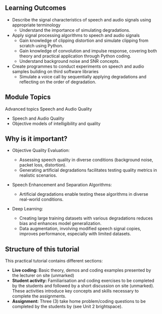 ## Learning Outcomes
* Describe the signal characteristics of speech and audio signals using
appropriate terminology
  * Understand the importance of simulating degradations.
* Apply signal processing algorithms to speech and audio signals
  * Gain knowledge of clipping distortion and simulate clipping from scratch using Python.
  * Gain knowledge of convolution and impulse response, covering both theory and practical application through Python coding.
  * Understand background noise and SNR concepts.
* Create programmes to conduct experiments on speech and audio samples building on third software libraries
  * Simulate a voice call by sequentially applying degradations and reflecting on the order of degradation.

## Module Topics
Advanced topics Speech and Audio Quality

*   Speech and Audio Quality
*   Objective models of intelligibility and quality

## Why is it important?
* Objective Quality Evaluation:

  * Assessing speech quality in diverse conditions (background noise, packet loss, distortion).
  * Generating artificial degradations facilitates testing quality metrics in realistic scenarios.

* Speech Enhancement and Separation Algorithms:
  * Artificial degradations enable testing these algorithms in diverse real-world conditions.

* Deep Learning:
  * Creating large training datasets with various degradations reduces bias and enhances model generalization.
  * Data augmentation, involving modified speech signal copies, improves performance, especially with limited datasets.

## Structure of this tutorial
This practical tutorial contains different sections:
* **Live coding:** Basic theory, demos and coding examples presented by the lecturer on site (unmarked)
* **Student activity:** Familiarisation and coding exercises to be completed by the students and followed by a short discussion on site (unmarked). These activities introduce key concepts and skills necessary to complete the assignments.
* **Assignment:** Three (3) take home problem/coding questions to be completed by the students by (see Unit 2 brightspace).
